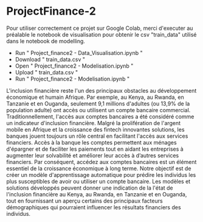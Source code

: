 # ProjectFinance-2

Pour utiliser correctement ce projet sur Google Colab, merci d'executer au préalable le notebook de visualisation pour obtenir le csv "train_data" utilisé dans le notebook de modelling.
 - Run " Project_finance2 - Data_Visualisation.ipynb "
 - Download " train_data.csv "
 - Open " Project_finance2 - Modelisation.ipynb "
 - Upload " train_data.csv "
 - Run " Project_finance2 - Modelisation.ipynb "

L'inclusion financière reste l'un des principaux obstacles au développement économique et humain
Afrique. Par exemple, au Kenya, au Rwanda, en Tanzanie et en Ouganda, seulement 9,1 millions d'adultes (ou
13,9% de la population adulte) ont accès ou utilisent un compte bancaire commercial.
Traditionnellement, l'accès aux comptes bancaires a été considéré comme un indicateur d'inclusion financière.
Malgré la prolifération de l'argent mobile en Afrique et la croissance des fintech innovantes
solutions, les banques jouent toujours un rôle central en facilitant l'accès aux services financiers. Accès à la banque
les comptes permettent aux ménages d'épargner et de faciliter les paiements tout en aidant les entreprises à
augmenter leur solvabilité et améliorer leur accès à d’autres services financiers. Par conséquent, accédez
aux comptes bancaires est un élément essentiel de la croissance économique à long terme.
Notre objectif est de créer un modèle d'apprentissage automatique pour prédire les individus les plus susceptibles de
avoir ou utiliser un compte bancaire. Les modèles et solutions développés peuvent donner une indication de la
l'état de l'inclusion financière au Kenya, au Rwanda, en Tanzanie et en Ouganda, tout en fournissant un aperçu
certains des principaux facteurs démographiques qui pourraient influencer les résultats financiers des individus.
